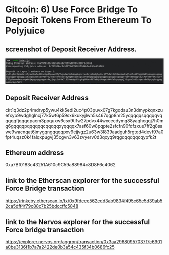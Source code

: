 # Gitcoin: 6) Use Force Bridge To Deposit Tokens From Ethereum To Polyjuice
## screenshot of Deposit Receiver Address.
![deposit-address](./deposit-addresss.png)
## Deposit Receiver Address
ckt1q3dz2p4mdrvp5ywu4kk5edl2uc4p03puvx07g7kgqdau3n3dmypkqnxzuefxyp9wdghglncj77k5wt6p59sx6kukyjlwh5s467qgp8m25yqqqqqsqqqqqvqqqqqfjqqqqpacm3ppquxw6csx9tlfw27pdvx44wxcecdymg88yaqhcgqj7h0mg6gqqqqpqqqqqqcqqqqqxyqqqqx7asf60w8pqpte2sfcfn90fdfzxue7ff2g8sawe9wacnqat6jmygqngqqqqpxv9ejjvgz2u63w3l839aadguh5rgtqd4devf97a0fpt4uqsz0k4falqxpugvj35cgvn3v63zvyerv0d3qxyq9rqgqqqqqqcqypfk2t
## Ethereum address
0xa7Bf0183c43251A610c9C59a88984c8D8F6c4062
## link to the Etherscan explorer for the successful Force Bridge transaction
https://rinkeby.etherscan.io/tx/0x9fdeee562edd3ab9834f495c65e5d39ab52ca5dff4f79c88c7b25bdccffc5848
## link to the Nervos explorer for the successful Force bridge transaction
https://explorer.nervos.org/aggron/transaction/0x3aa29680957037f7c6901a0be3136f1b7a7a2422de0b3a54c435f34b0686fc25
